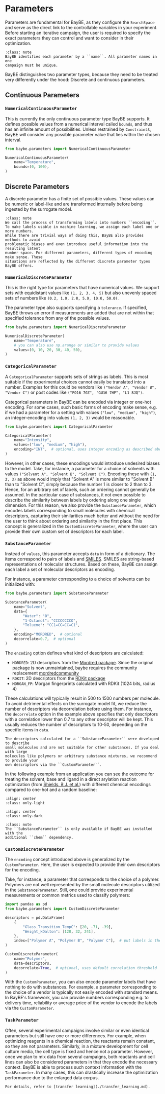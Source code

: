 # Parameters

Parameters are fundamental for BayBE, as they configure the ``SearchSpace`` and serve 
as the direct link to the controllable variables in your experiment. 
Before starting an iterative campaign, the user is required to specify the exact 
parameters they can control and want to consider in their optimization.

```{admonition} Parameter names
:class: note
BayBE identifies each parameter by a ``name``. All parameter names in one 
campaign must be unique.
```

BayBE distinguishes two parameter types, because they need to be treated very 
differently under the hood: Discrete and continuous parameters.

## Continuous Parameters

### ``NumericalContinuousParameter``
This is currently the only continuous parameter type BayBE supports. 
It defines possible values from a numerical interval called 
``bounds``, and thus has an infinite amount of possibilities. 
Unless restrained by `Constraint`s, BayBE will consider any possible parameter value 
that lies within the chosen interval.

```python
from baybe.parameters import NumericalContinuousParameter

NumericalContinuousParameter(
    name="Temperature",
    bounds=(0, 100),
)
```

## Discrete Parameters
A discrete parameter has a finite set of possible values. 
These values can be numeric or label-like and are transformed internally before being 
ingested by the surrogate model.

```{admonition} Parameter encoding
:class: note
We call the process of transforming labels into numbers ``encoding``. 
To make labels usable in machine learning, we assign each label one or more numbers. 
While there are trivial ways of doing this, BayBE also provides methods to avoid 
problematic biases and even introduce useful information into the resulting latent 
number space. For different parameters, different types of encoding make sense. These 
situations are reflected by the different discrete parameter types BayBE offers.
```

### ``NumericalDiscreteParameter``
This is the right type for parameters that have numerical values.
We support sets with equidistant values like ``(1, 2, 3, 4, 5)`` but also unevenly 
spaced sets of numbers like ``(0.2, 1.0, 2.0, 5.0, 10.0, 50.0)``.

The parameter type also supports specifying a ``tolerance``.
If specified, BayBE throws an error if measurements are added that are not within 
that specified tolerance from any of the possible values.

```python
from baybe.parameters import NumericalDiscreteParameter

NumericalDiscreteParameter(
    name="Temperature",
    # you can also use np.arange or similar to provide values
    values=(0, 10, 20, 30, 40, 50),
)
```

### ``CategoricalParameter``
A ``CategoricalParameter`` supports sets of strings as labels. 
This is most suitable if the experimental choices cannot easily be translated into a 
number. 
Examples for this could be vendors like ``("Vendor A", "Vendor B", "Vendor C")`` or 
post codes like ``("PO16 7GZ", "GU16 7HF", "L1 8JQ")``.

Categorical parameters in BayBE can be encoded via integer or one-hot encoding. 
For some cases, such basic forms of encoding make sense, e.g. if we had a parameter 
for a setting with values 
``("low", "medium", "high")``, an integer-encoding into values ``(1, 2, 3)`` would 
be reasonable.

```python
from baybe.parameters import CategoricalParameter

CategoricalParameter(
    name="Intensity",
    values=("low", "medium", "high"),
    encoding="INT",  # optional, uses integer encoding as described above
)
```

However, in other cases, these encodings would introduce undesired biases to the model.
Take, for instance, a parameter for a choice of solvents with values 
``("Solvent A", "Solvent B", "Solvent C")``. Encoding these with ``(1, 2, 3)`` as 
above would imply that "Solvent A" is more similar to "Solvent B" than to "Solvent C", 
simply because the number 1 is closer to 2 than to 3.
Hence, for an arbitrary set of labels, such an ordering cannot generally be assumed.
In the particular case of substances, it not even possible to describe the similarity
between labels by ordering along one single dimension.
For this reason, we also provide the ``SubstanceParameter``, which encodes labels 
corresponding to small molecules with chemical descriptors, capturing their similarities
much better and without the need for the user to think about ordering and similarity
in the first place.
This concept is generalized in the ``CustomDiscreteParameter``, where the user can 
provide their own custom set of descriptors for each label.

### ``SubstanceParameter``
Instead of ``values``, this parameter accepts ``data`` in form of a dictionary. The 
items correspond to pairs of labels and [SMILES](https://en.wikipedia.org/wiki/Simplified_molecular-input_line-entry_system).
SMILES are string-based representations of molecular structures. 
Based on these, BayBE can assign each label a set of molecular descriptors as encoding.

For instance, a parameter corresponding to a choice of solvents can be initialized with:

```python
from baybe.parameters import SubstanceParameter

SubstanceParameter(
    name="Solvent",
    data={
        "Water": "O",
        "1-Octanol": "CCCCCCCCO",
        "Toluene": "CC1=CC=CC=C1",
    },
    encoding="MORDRED",  # optional
    decorrelate=0.7,  # optional
)
```

The ``encoding`` option defines what kind of descriptors are calculated:
* ``MORDRED``: 2D descriptors from the [Mordred package](https://mordred-descriptor.github.io/documentation/master/).
  Since the original package is now unmaintained, baybe requires the community replacement [mordredcommunity](https://github.com/JacksonBurns/mordred-community)
* ``RDKIT``: 2D descriptors from the [RDKit package](https://www.rdkit.org/)
* ``MORGAN_FP``: Morgan fingerprints calculated with RDKit (1024 bits, radius 4)

These calculations will typically result in 500 to 1500 numbers per molecule.
To avoid detrimental effects on the surrogate model fit, we reduce the number of 
descriptors via decorrelation before using them. 
For instance, the ``decorrelate`` option in the example above specifies that only 
descriptors with a correlation lower than 0.7 to any other descriptor will be kept. 
This usually reduces the number of descriptors to 10-50, depending on the specific 
items in ``data``.

```{warning}
The descriptors calculated for a ``SubstanceParameter`` were developed to describe 
small molecules and are not suitable for other substances. If you deal with large 
molecules like polymers or arbitrary substance mixtures, we recommend to provide your 
own descriptors via the ``CustomParameter``.
```

In the following example from an application you can see
the outcome for treating the solvent, base and ligand in a direct arylation reaction
optimization (from [Shields, B.J. et al.](https://doi.org/10.1038/s41586-021-03213-y)) with
different chemical encodings compared to one-hot and a random baseline:

```{image} ../../examples/Backtesting/full_lookup_light.svg
:align: center
:class: only-light
```

```{image} ../../examples/Backtesting/full_lookup_dark.svg
:align: center
:class: only-dark
```

```{admonition} Optional dependency
:class: note
The ``SubstanceParameter`` is only available if BayBE was installed with the 
additional ``chem`` dependency.
```

### ``CustomDiscreteParameter``
The ``encoding`` concept introduced above is generalized by the 
``CustomParameter``.
Here, the user is expected to provide their own descriptors for the encoding.

Take, for instance, a parameter that corresponds to the choice of a polymer. 
Polymers are not well represented by the small molecule descriptors utilized in the 
``SubstanceParameter``. 
Still, one could provide experimental measurements or common metrics used to classify 
polymers:

```python
import pandas as pd
from baybe.parameters import CustomDiscreteParameter

descriptors = pd.DataFrame(
    {
        "Glass_Transition_TempC": [20, -71, -39],
        "Weight_kDalton": [120, 32, 241],
    },
    index=["Polymer A", "Polymer B", "Polymer C"],  # put labels in the index
)

CustomDiscreteParameter(
    name="Polymer",
    data=descriptors,
    decorrelate=True,  # optional, uses default correlation threshold
)
```

With the ``CustomParameter``, you can also encode parameter labels that have 
nothing to do with substances. 
For example, a parameter corresponding to the choice of a vendor is typically not 
easily encoded with standard means.
In BayBE's framework, you can provide numbers corresponding e.g. to delivery time, 
reliability or average price of the vendor to encode the labels via the 
``CustomParameter``.

### ``TaskParameter``
Often, several experimental campaigns involve similar or even identical parameters but 
still have one or more differences. 
For example, when optimizing reagents in a chemical reaction, the reactants remain 
constant, so they are not parameters. 
Similarly, in a mixture development for cell culture media, the cell type is fixed and 
hence not a parameter. 
However, once we plan to mix data from several campaigns, both reactants and cell 
lines can also be considered parameters in that they encode the necessary context.
BayBE is able to process such context information with the `TaskParameter`.
In many cases, this can drastically increase the optimization performance due to the 
enlarged data corpus.

```{seealso}
For details, refer to [transfer learning](./transfer_learning.md).
```